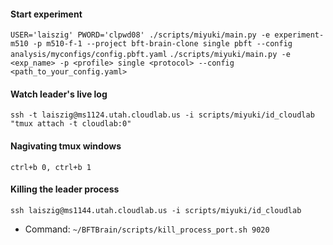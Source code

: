 #### Start experiment
`USER='laiszig' PWORD='clpwd08' ./scripts/miyuki/main.py -e experiment-m510 -p m510-f-1 --project bft-brain-clone single pbft --config analysis/myconfigs/config.pbft.yaml`
`./scripts/miyuki/main.py -e <exp_name> -p <profile> single <protocol> --config <path_to_your_config.yaml>`

#### Watch leader's live log
`ssh -t laiszig@ms1124.utah.cloudlab.us -i scripts/miyuki/id_cloudlab "tmux attach -t cloudlab:0"`

#### Nagivating tmux windows
`ctrl+b 0, ctrl+b 1`

#### Killing the leader process
`ssh laiszig@ms1144.utah.cloudlab.us -i scripts/miyuki/id_cloudlab`
- Command: `~/BFTBrain/scripts/kill_process_port.sh 9020`
